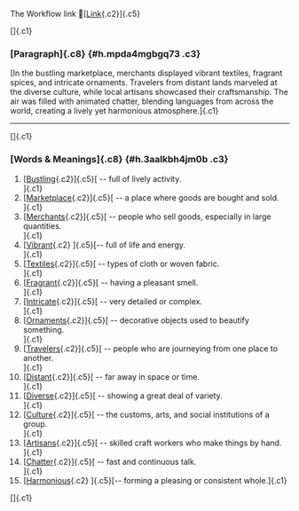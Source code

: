The Workflow link
👏[[Link](https://www.google.com/url?q=http://www.google.com&sa=D&source=editors&ust=1759263468347975&usg=AOvVaw3BHQuR0NdNRsTg66jfUyp5){.c2}]{.c5}

[]{.c1}

### [Paragraph]{.c8} {#h.mpda4mgbgq73 .c3}

[In the bustling marketplace, merchants displayed vibrant textiles,
fragrant spices, and intricate ornaments. Travelers from distant lands
marveled at the diverse culture, while local artisans showcased their
craftsmanship. The air was filled with animated chatter, blending
languages from across the world, creating a lively yet harmonious
atmosphere.]{.c1}

------------------------------------------------------------------------

[]{.c1}

### [Words & Meanings]{.c8} {#h.3aalkbh4jm0b .c3}

1.  [[Bustling](https://www.google.com/url?q=http://www.google.com&sa=D&source=editors&ust=1759263468348655&usg=AOvVaw1UIMS6xpZ0Cy1ZEYkXQDYg){.c2}]{.c5}[ --
    full of lively activity.\
    ]{.c1}
2.  [[Marketplace](https://www.google.com/url?q=http://www.google.com&sa=D&source=editors&ust=1759263468348779&usg=AOvVaw3MC4OOHu5Kj1ZpnVqk1vcp){.c2}]{.c5}[ --
    a place where goods are bought and sold.\
    ]{.c1}
3.  [[Merchants](https://www.google.com/url?q=http://www.google.com&sa=D&source=editors&ust=1759263468348904&usg=AOvVaw23nO42yG6ffus9JsAG5nxo){.c2}]{.c5}[ --
    people who sell goods, especially in large quantities.\
    ]{.c1}
4.  [[Vibrant](https://www.google.com/url?q=http://www.google.com&sa=D&source=editors&ust=1759263468349032&usg=AOvVaw16QCkdcqQto8vcb5wx1Erq){.c2}
    ]{.c5}[-- full of life and energy.\
    ]{.c1}
5.  [[Textiles](https://www.google.com/url?q=http://www.google.com&sa=D&source=editors&ust=1759263468349130&usg=AOvVaw1AdeeP81hp4Khwnlb1goz_){.c2}]{.c5}[ --
    types of cloth or woven fabric.\
    ]{.c1}
6.  [[Fragrant](https://www.google.com/url?q=http://www.google.com&sa=D&source=editors&ust=1759263468349233&usg=AOvVaw1E4JdkyYUxYM_5AddJ-KT1){.c2}]{.c5}[ --
    having a pleasant smell.\
    ]{.c1}
7.  [[Intricate](https://www.google.com/url?q=http://www.google.com&sa=D&source=editors&ust=1759263468349333&usg=AOvVaw0oieqz6ggAJBin-9NrJXU8){.c2}]{.c5}[ --
    very detailed or complex.\
    ]{.c1}
8.  [[Ornaments](https://www.google.com/url?q=http://www.google.com&sa=D&source=editors&ust=1759263468349433&usg=AOvVaw1WcCED7frCMMTWf91HNA4y){.c2}]{.c5}[ --
    decorative objects used to beautify something.\
    ]{.c1}
9.  [[Travelers](https://www.google.com/url?q=http://www.google.com&sa=D&source=editors&ust=1759263468349555&usg=AOvVaw0z09EubNCObGqDSM4yK0e8){.c2}]{.c5}[ --
    people who are journeying from one place to another.\
    ]{.c1}
10. [[Distant](https://www.google.com/url?q=http://www.google.com&sa=D&source=editors&ust=1759263468349678&usg=AOvVaw2Nf-_KOr83yxtrjtffJJEH){.c2}]{.c5}[ --
    far away in space or time.\
    ]{.c1}
11. [[Diverse](https://www.google.com/url?q=http://www.google.com&sa=D&source=editors&ust=1759263468349777&usg=AOvVaw06msmEaxdNEGsytVG2_9Ea){.c2}]{.c5}[ --
    showing a great deal of variety.\
    ]{.c1}
12. [[Culture](https://www.google.com/url?q=http://www.google.com&sa=D&source=editors&ust=1759263468349907&usg=AOvVaw3nIe0hva7TZpXLG_hnBmoB){.c2}]{.c5}[ --
    the customs, arts, and social institutions of a group.\
    ]{.c1}
13. [[Artisans](https://www.google.com/url?q=http://www.google.com&sa=D&source=editors&ust=1759263468350033&usg=AOvVaw2PVkQn-1I0dnbcIF7sq9Tn){.c2}]{.c5}[ --
    skilled craft workers who make things by hand.\
    ]{.c1}
14. [[Chatter](https://www.google.com/url?q=http://www.google.com&sa=D&source=editors&ust=1759263468350149&usg=AOvVaw3AopyBwHZYCrFJMM0ofTym){.c2}]{.c5}[ --
    fast and continuous talk.\
    ]{.c1}
15. [[Harmonious](https://www.google.com/url?q=http://www.google.com&sa=D&source=editors&ust=1759263468350248&usg=AOvVaw0A34xoC_cBNW2cXhq8T93h){.c2}
    ]{.c5}[-- forming a pleasing or consistent whole.]{.c1}

[]{.c1}

